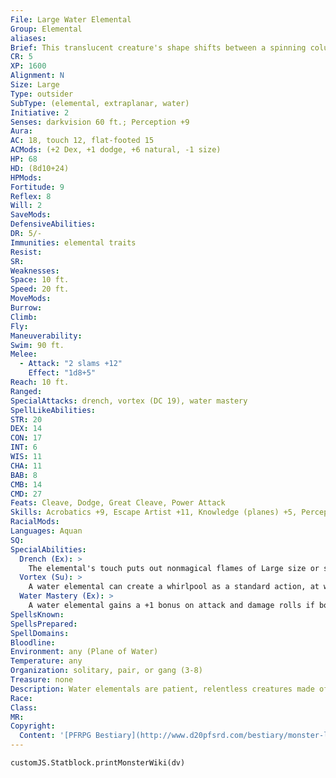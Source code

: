 ```yaml
---
File: Large Water Elemental
Group: Elemental
aliases: 
Brief: This translucent creature's shape shifts between a spinning column of water and a crashing wave.
CR: 5
XP: 1600
Alignment: N
Size: Large
Type: outsider
SubType: (elemental, extraplanar, water)
Initiative: 2
Senses: darkvision 60 ft.; Perception +9
Aura: 
AC: 18, touch 12, flat-footed 15
ACMods: (+2 Dex, +1 dodge, +6 natural, -1 size)
HP: 68
HD: (8d10+24)
HPMods: 
Fortitude: 9
Reflex: 8
Will: 2
SaveMods: 
DefensiveAbilities: 
DR: 5/-
Immunities: elemental traits
Resist: 
SR: 
Weaknesses: 
Space: 10 ft.
Speed: 20 ft.
MoveMods: 
Burrow: 
Climb: 
Fly: 
Maneuverability: 
Swim: 90 ft.
Melee: 
  - Attack: "2 slams +12"
    Effect: "1d8+5"
Reach: 10 ft.
Ranged: 
SpecialAttacks: drench, vortex (DC 19), water mastery
SpellLikeAbilities: 
STR: 20
DEX: 14
CON: 17
INT: 6
WIS: 11
CHA: 11
BAB: 8
CMB: 14
CMD: 27
Feats: Cleave, Dodge, Great Cleave, Power Attack
Skills: Acrobatics +9, Escape Artist +11, Knowledge (planes) +5, Perception +9, Stealth +5, Swim +24
RacialMods: 
Languages: Aquan
SQ: 
SpecialAbilities:
  Drench (Ex): >
    The elemental's touch puts out nonmagical flames of Large size or smaller. The creature can dispel magical fire it touches as dispel magic (caster level equals elemental's HD).
  Vortex (Su): >
    A water elemental can create a whirlpool as a standard action, at will. This ability functions identically to the whirlwind special attack (see page 306), but can only form underwater and cannot leave the water.
  Water Mastery (Ex): >
    A water elemental gains a +1 bonus on attack and damage rolls if both it and its opponent are touching water. If the opponent or the elemental is touching the ground, the elemental takes a -4 penalty on attack and damage rolls. These modifiers apply to bull rush and overrun maneuvers, whether the elemental is initiating or resisting these kinds of attacks.
SpellsKnown: 
SpellsPrepared: 
SpellDomains: 
Bloodline: 
Environment: any (Plane of Water)
Temperature: any
Organization: solitary, pair, or gang (3-8)
Treasure: none
Description: Water elementals are patient, relentless creatures made of living fresh or salt water. They prefer to hide or drag their opponents into the water to gain an advantage. As with other elementals, all water elementals have their own unique shapes and appearances. Most appear as wave-like creatures with vaguely humanoid faces and smaller wave "arms" to either side. Another common form is that of any aquatic creature, such as a shark or octopus, but made entirely out of water. Elemental Height Weight Vortex Save DC Vortex Height Small 4 ft. 34 lbs. 13 10-20 ft. Medium 8 ft. 280 lbs. 15 10-30 ft. Large 16 ft. 2,250 lbs. 19 10-40 ft. Huge 32 ft. 18,000 lbs. 22 10-50 ft. Greater 36 ft. 21,000 lbs. 25 10-60 ft. Elder 40 ft. 24,000 lbs. 28 10-60 ft.
Race: 
Class: 
MR: 
Copyright:
  Content: '[PFRPG Bestiary](http://www.d20pfsrd.com/bestiary/monster-listings/outsiders/elemental/water)'
---
```

```dataviewjs
customJS.Statblock.printMonsterWiki(dv)
```

